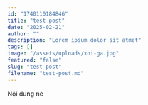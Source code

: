```yaml
---
id: "1740110184846"
title: "test post"
date: "2025-02-21"
author: ""
description: "Lorem ipsum dolor sit atmet"
tags: []
image: "/assets/uploads/xoi-ga.jpg"
featured: "false"
slug: "test-post"
filename: "test-post.md"
---
```

Nội dung nè